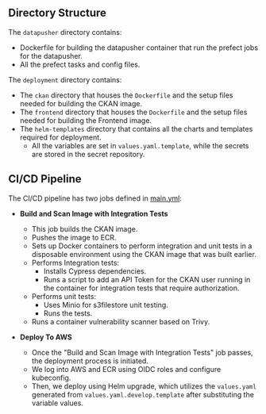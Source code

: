 ## Directory Structure

The `datapusher` directory contains:
- Dockerfile for building the datapusher container that run the prefect jobs for the datapusher.
- All the prefect tasks and config files.

The `deployment` directory contains:

- The `ckan` directory that houses the `Dockerfile` and the setup files needed for building the CKAN image.
- The `frontend` directory that houses the `Dockerfile` and the setup files needed for building the Frontend image.
- The `helm-templates` directory that contains all the charts and templates required for deployment.
  - All the variables are set in `values.yaml.template`, while the secrets are stored in the secret repository.

## CI/CD Pipeline

The CI/CD pipeline has two jobs defined in [main.yml](../.github/workflows/main.yml):

- **Build and Scan Image with Integration Tests**
  - This job builds the CKAN image.
  - Pushes the image to ECR.
  - Sets up Docker containers to perform integration and unit tests in a disposable environment using the CKAN image that was built earlier.
  - Performs Integration tests:
    - Installs Cypress dependencies.
    - Runs a script to add an API Token for the CKAN user running in the container for integration tests that require authorization.
  - Performs unit tests:
    - Uses Minio for s3filestore unit testing.
    - Runs the tests.
  - Runs a container vulnerability scanner based on Trivy.

- **Deploy To AWS**
  - Once the "Build and Scan Image with Integration Tests" job passes, the deployment process is initiated.
  - We log into AWS and ECR using OIDC roles and configure kubeconfig.
  - Then, we deploy using Helm upgrade, which utilizes the `values.yaml` generated from `values.yaml.develop.template` after substituting the variable values.
